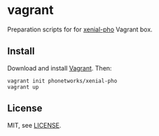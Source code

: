 # vagrant

Preparation scripts for for [xenial-pho](https://app.vagrantup.com/phonetworks/boxes/xenial-pho) Vagrant box.

## Install

Download and install [Vagrant](https://vagrantup.com). Then:

```
vagrant init phonetworks/xenial-pho
vagrant up
```

## License

MIT, see [LICENSE](https://github.com/phonetworks/vagrant/blob/master/LICENSE).
